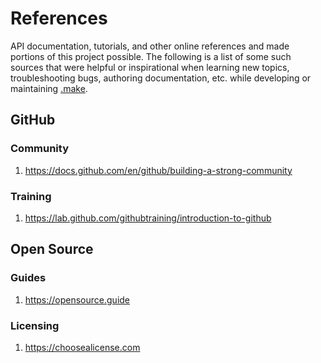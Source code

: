 # References

API documentation, tutorials, and other online references and made portions of this project possible.  The following is a list of some such sources that were helpful or inspirational when learning new topics, troubleshooting bugs, authoring documentation, etc. while developing or maintaining [.make](README.md).

## GitHub

### Community

1. https://docs.github.com/en/github/building-a-strong-community

### Training

1. https://lab.github.com/githubtraining/introduction-to-github

## Open Source

### Guides

1. https://opensource.guide

### Licensing

1. https://choosealicense.com
